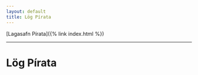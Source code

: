 ```yaml
---
layout: default
title: Lög Pírata
---
```


[Lagasafn Pírata]({% link index.html %})

***

# Lög Pírata